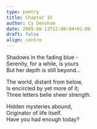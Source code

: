 ```yaml
---
type: poetry
title: Chapter IV
author: Cy Densham
date: 2009-08-13T12:00:04+01:00
draft: false
align: centre
---
```


Shadows in the fading blue -\
Serenity, for a while, is yours\
But her depth is still beyond…

The world, distant from below,\
Is encircled by yet more of it;\
Three letters belie sheer strength.

Hidden mysteries abound,\
Originator of life itself.\
Have you had enough today?

